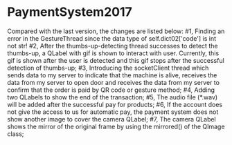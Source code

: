 # PaymentSystem2017
Compared with the last version, the changes are listed below:
#1, Finding an error in the GestureThread since the data type of self.dict02['code'] is int not str!
#2, After the thumbs-up-detecting thread successes to detect the thumbs-up, a QLabel with gif is shown to interact with user. Currently, this gif is shown after the user is detected and this gif stops after the successful detection of thumbs-up;
#3, Introducing the socketClient thread which sends data to my server to indicate that the machine is alive, receives the data from my server to open door and receives the data from my server to confirm that the order is paid by QR code or gesture method;
#4, Adding two QLabels to show the end of the transaction;
#5, The audio file (*.wav) will be added after the successful pay for products;
#6, If the account does not give the access to us for automatic pay, the payment system does not show another image to cover the camera QLabel;
#7, The camera QLabel shows the mirror of the original frame by using the mirrored() of the QImage class;
